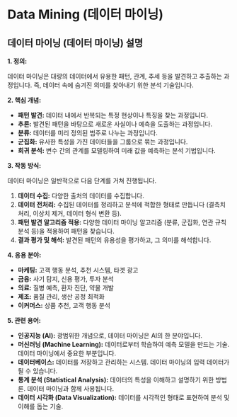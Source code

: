 # Data Mining (데이터 마이닝)

## 데이터 마이닝 (데이터 마이닝) 설명

**1. 정의:**

데이터 마이닝은 대량의 데이터에서 유용한 패턴, 관계, 추세 등을 발견하고 추출하는 과정입니다. 즉, 데이터 속에 숨겨진 의미를 찾아내기 위한 분석 기술입니다.

**2. 핵심 개념:**

*   **패턴 발견:** 데이터 내에서 반복되는 특정 현상이나 특징을 찾는 과정입니다.
*   **추론:** 발견된 패턴을 바탕으로 새로운 사실이나 예측을 도출하는 과정입니다.
*   **분류:** 데이터를 미리 정의된 범주로 나누는 과정입니다.
*   **군집화:** 유사한 특성을 가진 데이터들을 그룹으로 묶는 과정입니다.
*   **회귀 분석:** 변수 간의 관계를 모델링하여 미래 값을 예측하는 분석 기법입니다.

**3. 작동 방식:**

데이터 마이닝은 일반적으로 다음 단계를 거쳐 진행됩니다.

1.  **데이터 수집:** 다양한 출처의 데이터를 수집합니다.
2.  **데이터 전처리:** 수집된 데이터를 정리하고 분석에 적합한 형태로 만듭니다 (결측치 처리, 이상치 제거, 데이터 형식 변환 등).
3.  **패턴 발견 알고리즘 적용:** 다양한 데이터 마이닝 알고리즘 (분류, 군집화, 연관 규칙 분석 등)을 적용하여 패턴을 찾습니다.
4.  **결과 평가 및 해석:** 발견된 패턴의 유용성을 평가하고, 그 의미를 해석합니다.

**4. 응용 분야:**

*   **마케팅:** 고객 행동 분석, 추천 시스템, 타겟 광고
*   **금융:** 사기 탐지, 신용 평가, 투자 분석
*   **의료:** 질병 예측, 환자 진단, 약물 개발
*   **제조:** 품질 관리, 생산 공정 최적화
*   **이커머스:** 상품 추천, 고객 행동 분석

**5. 관련 용어:**

*   **인공지능 (AI):** 광범위한 개념으로, 데이터 마이닝은 AI의 한 분야입니다.
*   **머신러닝 (Machine Learning):** 데이터로부터 학습하여 예측 모델을 만드는 기술. 데이터 마이닝에서 중요한 부분입니다.
*   **데이터베이스:** 데이터를 저장하고 관리하는 시스템. 데이터 마이닝의 입력 데이터가 될 수 있습니다.
*   **통계 분석 (Statistical Analysis):** 데이터의 특성을 이해하고 설명하기 위한 방법론. 데이터 마이닝과 함께 사용됩니다.
*   **데이터 시각화 (Data Visualization):** 데이터를 시각적인 형태로 표현하여 분석 및 이해를 돕는 기술.